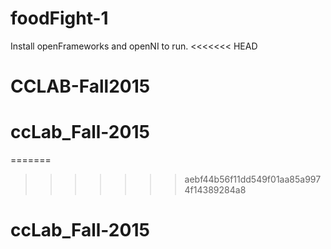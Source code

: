 foodFight-1
===========

Install openFrameworks and openNI to run.
<<<<<<< HEAD
# CCLAB-Fall2015
# ccLab_Fall-2015
=======
>>>>>>> aebf44b56f11dd549f01aa85a9974f14389284a8
# ccLab_Fall-2015
